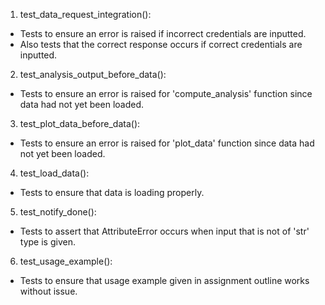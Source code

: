 1) test_data_request_integration(): 
- Tests to ensure an error is raised if incorrect credentials are inputted.
- Also tests that the correct response occurs if correct credentials are inputted.
2) test_analysis_output_before_data():
- Tests to ensure an error is raised for 'compute_analysis' function since data had not yet been loaded.
3) test_plot_data_before_data():
- Tests to ensure an error is raised for 'plot_data' function since data had not yet been loaded.
4) test_load_data():
- Tests to ensure that data is loading properly.
5) test_notify_done():
- Tests to assert that AttributeError occurs when input that is not of 'str' type is given.
6) test_usage_example():
- Tests to ensure that usage example given in assignment outline works without issue.